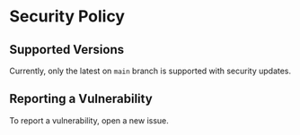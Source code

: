 # Security Policy

## Supported Versions

Currently, only the latest on `main` branch is supported with security updates.

## Reporting a Vulnerability

To report a vulnerability, open a new issue.